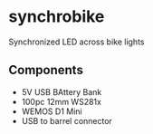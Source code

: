 # synchrobike
Synchronized LED across bike lights

## Components
* 5V USB BAttery Bank
* 100pc 12mm WS281x
* WEMOS D1 Mini
* USB to barrel connector
